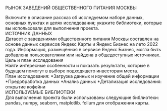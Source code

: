 РЫНОК ЗАВЕДЕНИЙ ОБЩЕСТВЕННОГО ПИТАНИЯ МОСКВЫ

Включите в описание рассказ об исследуемом наборе данных, основных пунктах и целях исследования; укажите библиотеки, которые вы использовали для выполнения проекта.
<br> ИСТОЧНИК ДАННЫХ
<br>Датасет с заведениями общественного питания Москвы составлен на основе данных сервисов Яндекс Карты и Яндекс Бизнес на лето 2022 года. Информация, размещённая в сервисе Яндекс Бизнес, могла быть добавлена пользователями или найдена в общедоступных источниках. 
<br> Цель и план исследования
<br>Найти интересные особенности и показать результаты, которые в будущем помогут в выборе подходящего инвесторам места.
<br>План исследования:
*Загрузка данных и изучение общей информации
*Предобработка данных
*Анализ данных
*Детализация исследования: открытие кофейни
<br> ИСПОЛЬЗУЕМЫЕ БИБЛИОТЕКИ
<br>Для выполнения проекта были использованы следующие библиотеки: pandas, numpy, seaborn, matplotlib. folium для отображения карты. 
